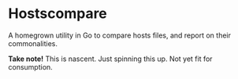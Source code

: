 # Hostscompare

A homegrown utility in Go to compare hosts files, and report on their commonalities.

**Take note!**  This is nascent. Just spinning this up. Not yet fit for consumption.